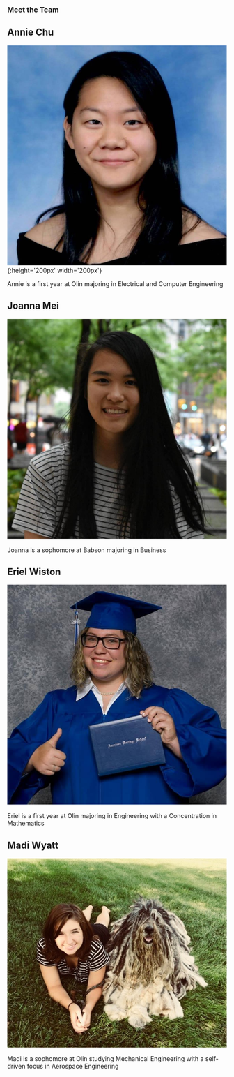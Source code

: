 ### Meet the Team

## Annie Chu
![](annie.jpg){:height='200px' width='200px'}

Annie is a first year at Olin majoring in Electrical and Computer Engineering

## Joanna Mei
![](joanna.jpg)

Joanna is a sophomore at Babson majoring in Business

## Eriel Wiston
![](eriel.jpg)

Eriel is a first year at Olin majoring in Engineering with a Concentration in Mathematics

## Madi Wyatt
![](madi.jpg)

Madi is a sophomore at Olin studying Mechanical Engineering with a self-driven focus in Aerospace Engineering
